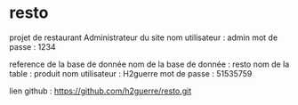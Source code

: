 # resto
projet de restaurant
Administrateur du site
nom utilisateur : admin
mot de passe : 1234

reference de la base de donnée
nom de la base de donnée : resto
nom de la table : produit
nom utilisateur : H2guerre
mot de passe : 51535759

lien github : https://github.com/h2guerre/resto.git
